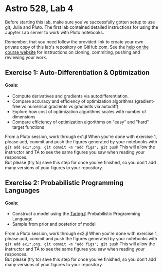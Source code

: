 # Astro 528, Lab 4

Before starting this lab, make sure you've successfully gotten setup to use git, Julia and Pluto.
The first lab contained detailed instructions for using the Jupyter Lab server to work with Pluto notebooks.  

Remember, that you need follow the provided link to create your own private copy of this lab's repository on GitHub.com.   See the
[help on the course website](https://psuastro528.github.io/Fall2025/tips/labs/) for instructions on cloning, commiting, pushing and reviewing your work.

## Exercise 1:  Auto-Differentiation & Optimization
#### Goals:
- Compute derivatives and gradients via autodifferentiation.
- Compare accuracy and efficiency of optimization algorithms (gradient-free vs numerical gradients vs gradients via autodiff)
- Explore how cost of optimization algorithms scales with number of dimensions
- Compare efficiency of optimization algorithms on "easy" and "hard" target functions

From a Pluto session, work through ex1.jl
When you're done with exercise 1, please add, commit and push the figures generated by your notebooks with
`git add ex1*.png; git commit -m "add figs"; git push`
This will allow the instructor and TA to see the same figures you saw when reading your responces.  
But please (try to) save this step for once you've finished, so you don't add many versions of your figures to your repository.

## Exercise 2: Probabilistic Programming Languages
#### Goals:  
- Construct a model using the [Turing.jl](https://turing.ml/stable/) Probabilistic Programming Language
- Sample from prior and posterior of model

From a Pluto session, work through ex2.jl
When you're done with exercise 1, please add, commit and push the figures generated by your notebooks with
`git add ex1*.png; git commit -m "add figs"; git push`
This will allow the instructor and TA to see the same figures you saw when reading your responces.  
But please (try to) save this step for once you've finished, so you don't add many versions of your figures to your repository.


